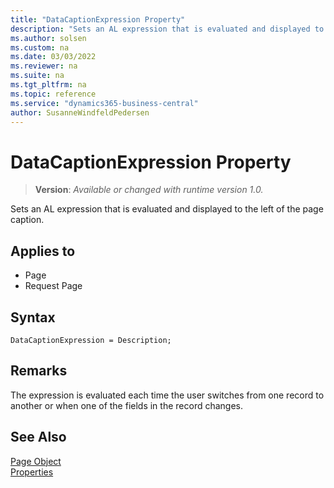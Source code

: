 ```yaml
---
title: "DataCaptionExpression Property"
description: "Sets an AL expression that is evaluated and displayed to the left of the page caption."
ms.author: solsen
ms.custom: na
ms.date: 03/03/2022
ms.reviewer: na
ms.suite: na
ms.tgt_pltfrm: na
ms.topic: reference
ms.service: "dynamics365-business-central"
author: SusanneWindfeldPedersen
---
```

[//]: # (START>DO_NOT_EDIT)
[//]: # (IMPORTANT:Do not edit any of the content between here and the END>DO_NOT_EDIT.)
[//]: # (Any modifications should be made in the .xml files in the ModernDev repo.)
# DataCaptionExpression Property
> **Version**: _Available or changed with runtime version 1.0._

Sets an AL expression that is evaluated and displayed to the left of the page caption.

## Applies to
-   Page
-   Request Page

[//]: # (IMPORTANT: END>DO_NOT_EDIT)

## Syntax

```AL
DataCaptionExpression = Description;
```

## Remarks

The expression is evaluated each time the user switches from one record to another or when one of the fields in the record changes.  
  
## See Also  

[Page Object](../devenv-page-object.md)  
[Properties](devenv-properties.md)